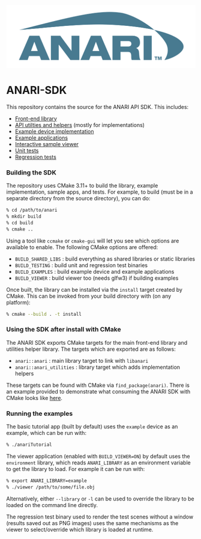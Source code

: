 ![logo](https://github.com/KhronosGroup/ANARI-Docs/blob/main/images/anari_RGB_Mar20.svg)

ANARI-SDK
=========

This repository contains the source for the ANARI API SDK. This includes:

- [Front-end library](libs/anari)
- [API utilties and helpers](libs/anari_utilities) (mostly for implementations)
- [Example device implementation](examples/example_device)
- [Example applications](examples/)
- [Interactive sample viewer](examples/viewer)
- [Unit tests](tests/unit)
- [Regression tests](tests/regression)

### Building the SDK

The repository uses CMake 3.11+ to build the library, example implementation,
sample apps, and tests. For example, to build (must be in a separate directory
from the source directory), you can do:

```bash
% cd /path/to/anari
% mkdir build
% cd build
% cmake ..
```

Using a tool like `ccmake` or `cmake-gui` will let you see which options are
available to enable. The following CMake options are offered:

- `BUILD_SHARED_LIBS` : build everything as shared libraries or static libraries
- `BUILD_TESTING`     : build unit and regression test binaries
- `BUILD_EXAMPLES`    : build example device and example applications
- `BUILD_VIEWER`      : build viewer too (needs glfw3) if building examples

Once built, the library can be installed via the `install` target created by
CMake. This can be invoked from your build directory with (on any platform):

```bash
% cmake --build . -t install
```

### Using the SDK after install with CMake

The ANARI SDK exports CMake targets for the main front-end library and utilities
helper library. The targets which are exported are as follows:

- `anari::anari` : main library target to link with `libanari`
- `anari::anari_utilities` : library target which adds implementation helpers

These targets can be found with CMake via `find_package(anari)`. There is an
example provided to demonstrate what consuming the ANARI SDK with CMake looks
like [here](examples/cmake_find_anari).

### Running the examples

The basic tutorial app (built by default) uses the `example` device as an
example, which can be run with:

```bash
% ./anariTutorial
```

The viewer application (enabled with `BUILD_VIEWER=ON`) by default uses the
`environment` library, which reads `ANARI_LIBRARY` as an environment variable to
get the library to load. For example it can be run with:

```bash
% export ANARI_LIBRARY=example
% ./viewer /path/to/some/file.obj
```

Alternatively, either `--library` or `-l` can be used to override the library to
be loaded on the command line directly.

The regression test binary used to render the test scenes without a window
(results saved out as PNG images) uses the same mechanisms as the viewer to
select/override which library is loaded at runtime.
